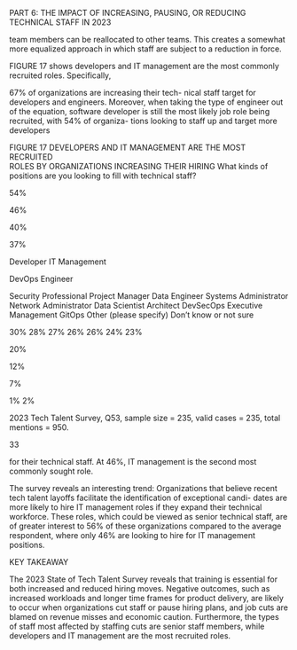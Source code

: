 PART 6: THE IMPACT OF INCREASING, PAUSING, OR REDUCING TECHNICAL STAFF IN 2023


team members can be reallocated to other teams. 
This creates a somewhat more equalized approach 
in which staff are subject to a reduction in force.


FIGURE 17 shows developers and IT management 
are the most commonly recruited roles. Specifically, 


67% of organizations are increasing their tech-
nical staff target for developers and engineers. 
Moreover, when taking the type of engineer out of 
the equation, software developer is still the most 
likely job role being recruited, with 54% of organiza-
tions looking to staff up and target more developers 


FIGURE 17 
DEVELOPERS AND IT MANAGEMENT ARE THE MOST RECRUITED  
ROLES BY ORGANIZATIONS INCREASING THEIR HIRING
What kinds of positions are you looking to fill with technical staff? 


54%


46%


40%


37%


Developer
IT Management


DevOps
Engineer


Security Professional
Project Manager
Data Engineer
Systems Administrator
Network Administrator
Data Scientist
Architect
DevSecOps
Executive Management
GitOps
Other (please specify)
Don’t know or not sure


30%
28%
27%
26%
26%
24%
23%


20%


12%


7%


1%
2%


2023 Tech Talent Survey, Q53, sample size = 235, valid cases = 235, total mentions = 950.


 33


for their technical staff. At 46%, IT management is 
the second most commonly sought role. 


The survey reveals an interesting trend: 
Organizations that believe recent tech talent layoffs 
facilitate the identification of exceptional candi-
dates are more likely to hire IT management roles if 
they expand their technical workforce. These roles, 
which could be viewed as senior technical staff, are 
of greater interest to 56% of these organizations 
compared to the average respondent, where only 
46% are looking to hire for IT management positions. 


KEY TAKEAWAY


The 2023 State of Tech Talent Survey 
reveals that training is essential for both 
increased and reduced hiring moves. 
Negative outcomes, such as increased 
workloads and longer time frames for 
product delivery, are likely to occur 
when organizations cut staff or pause 
hiring plans, and job cuts are blamed on 
revenue misses and economic caution. 
Furthermore, the types of staff most 
affected by staffing cuts are senior 
staff members, while developers and 
IT management are the most recruited 
roles.


